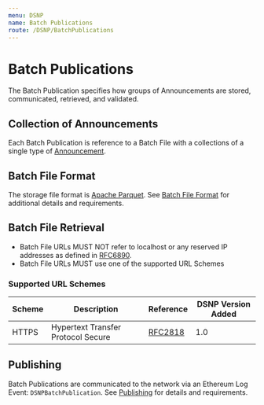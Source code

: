 ```yaml
---
menu: DSNP
name: Batch Publications
route: /DSNP/BatchPublications
---
```


# Batch Publications

The Batch Publication specifies how groups of Announcements are stored, communicated, retrieved, and validated.

## Collection of Announcements

Each Batch Publication is reference to a Batch File with a collections of a single type of [Announcement](/Announcements/Overview).

## Batch File Format

The storage file format is [Apache Parquet](https://github.com/apache/parquet-format).
See [Batch File Format](/DSNP/BatchPublicationFileFormat) for additional details and requirements.

## Batch File Retrieval

- Batch File URLs MUST NOT refer to localhost or any reserved IP addresses as defined in [RFC6890](https://datatracker.ietf.org/doc/html/rfc6890).
- Batch File URLs MUST use one of the supported URL Schemes

### Supported URL Schemes

| Scheme | Description | Reference | DSNP Version Added |
| ------ |------------ | --------- | ------------------ |
| HTTPS | Hypertext Transfer Protocol Secure | [RFC2818](https://datatracker.ietf.org/doc/html/rfc2818) | 1.0 |

## Publishing

Batch Publications are communicated to the network via an Ethereum Log Event: `DSNPBatchPublication`.
See [Publishing](/Ethereum/Publishing) for details and requirements.
